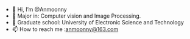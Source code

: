 - 👋 Hi, I’m @Anmoonny
- 👀 Major in: Computer vision and Image Processing.
- 🌱 Graduate school: University of Electronic Science and Technology 
- 📫 How to reach me :anmoonny@163.com

<!---
Anmoonny/Anmoonny is a ✨ special ✨ repository because its `README.md` (this file) appears on your GitHub profile.
You can click the Preview link to take a look at your changes.
--->
